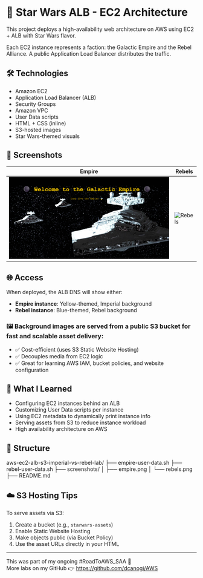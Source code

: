 # 🚀 Star Wars ALB - EC2 Architecture

This project deploys a high-availability web architecture on AWS using EC2 + ALB with Star Wars flavor.

Each EC2 instance represents a faction: the Galactic Empire and the Rebel Alliance. A public Application Load Balancer distributes the traffic.

## 🛠️ Technologies

- Amazon EC2
- Application Load Balancer (ALB)
- Security Groups
- Amazon VPC
- User Data scripts
- HTML + CSS (inline)
- S3-hosted images
- Star Wars-themed visuals

## 📸 Screenshots

| Empire | Rebels |
|--------|--------|
| ![Empire](screenshots/empire.png) | ![Rebels](screenshots/rebels.png) |

## 🌐 Access

When deployed, the ALB DNS will show either:
- **Empire instance**: Yellow-themed, Imperial background
- **Rebel instance**: Blue-themed, Rebel background

### 🖼️ Background images are served from a **public S3 bucket** for fast and scalable asset delivery:
- ✅ Cost-efficient (uses S3 Static Website Hosting)
- ✅ Decouples media from EC2 logic
- ✅ Great for learning AWS IAM, bucket policies, and website configuration

## 🧠 What I Learned

- Configuring EC2 instances behind an ALB
- Customizing User Data scripts per instance
- Using EC2 metadata to dynamically print instance info
- Serving assets from S3 to reduce instance workload
- High availability architecture on AWS

## 📁 Structure

aws-ec2-alb-s3-imperial-vs-rebel-lab/
├── empire-user-data.sh
├── rebel-user-data.sh
├── screenshots/
│ ├── empire.png
│ └── rebels.png
├── README.md

## ☁️ S3 Hosting Tips

To serve assets via S3:
1. Create a bucket (e.g., `starwars-assets`)
2. Enable Static Website Hosting
3. Make objects public (via Bucket Policy)
4. Use the asset URLs directly in your HTML

---

This was part of my ongoing #RoadToAWS_SAA 🚀  
More labs on my GitHub 👉 https://github.com/dcanogi/AWS
